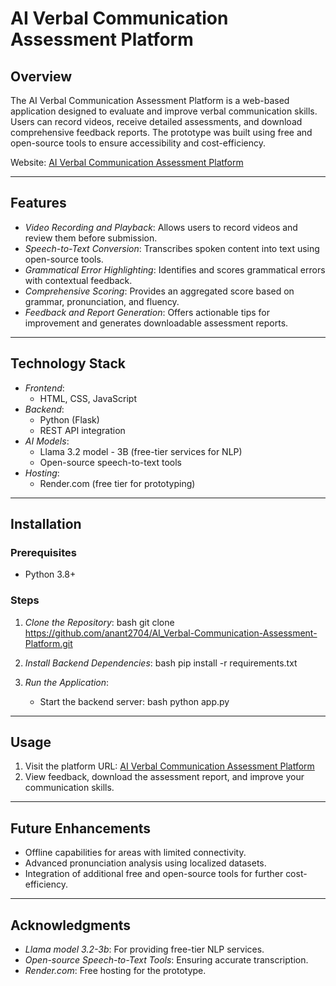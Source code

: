 # AI Verbal Communication Assessment Platform

## Overview
The AI Verbal Communication Assessment Platform is a web-based application designed to evaluate and improve verbal communication skills. Users can record videos, receive detailed assessments, and download comprehensive feedback reports. The prototype was built using free and open-source tools to ensure accessibility and cost-efficiency.

Website: [AI Verbal Communication Assessment Platform](https://ai-verbal-communication-assessment.onrender.com/)

---

## Features
- *Video Recording and Playback*: Allows users to record videos and review them before submission.
- *Speech-to-Text Conversion*: Transcribes spoken content into text using open-source tools.
- *Grammatical Error Highlighting*: Identifies and scores grammatical errors with contextual feedback.
- *Comprehensive Scoring*: Provides an aggregated score based on grammar, pronunciation, and fluency.
- *Feedback and Report Generation*: Offers actionable tips for improvement and generates downloadable assessment reports.

---

## Technology Stack
- *Frontend*:
  - HTML, CSS, JavaScript
- *Backend*:
  - Python (Flask)
  - REST API integration
- *AI Models*:
  - Llama 3.2 model - 3B (free-tier services for NLP)
  - Open-source speech-to-text tools
- *Hosting*:
  - Render.com (free tier for prototyping)

---

## Installation
### Prerequisites
- Python 3.8+

### Steps
1. *Clone the Repository*:
   bash
   git clone https://github.com/anant2704/AI_Verbal-Communication-Assessment-Platform.git
   
2. *Install Backend Dependencies*:
   bash
   pip install -r requirements.txt
   
  
3. *Run the Application*:
   - Start the backend server:
     bash
     python app.py
     

---

## Usage
1. Visit the platform URL: [AI Verbal Communication Assessment Platform](https://ai-verbal-communication-assessment.onrender.com/)
2. View feedback, download the assessment report, and improve your communication skills.

---

## Future Enhancements
- Offline capabilities for areas with limited connectivity.
- Advanced pronunciation analysis using localized datasets.
- Integration of additional free and open-source tools for further cost-efficiency.

---

## Acknowledgments
- *Llama model 3.2-3b*: For providing free-tier NLP services.
- *Open-source Speech-to-Text Tools*: Ensuring accurate transcription.
- *Render.com*: Free hosting for the prototype.
